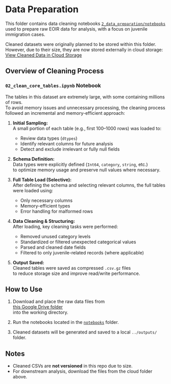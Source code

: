 # Data Preparation

This folder contains data cleaning notebooks
[`2_data_preparation/notebooks`](./notebooks)
used to prepare raw EOIR data for analysis,
with a focus on juvenile immigration cases.

Cleaned datasets were originally planned to be stored within this folder.
However, due to their size, they are now stored externally in cloud storage:  
[View Cleaned Data in Cloud Storage](<link-to-folder>)

## Overview of Cleaning Process

### `02_clean_core_tables.ipynb` Notebook

The tables in this dataset are extremely large,
with some containing millions of rows.  
To avoid memory issues and unnecessary processing,
the cleaning process followed an incremental and memory-efficient approach:

1. **Initial Sampling:**  
   A small portion of each table (e.g., first 100–1000 rows) was loaded to:
   - Review data types (`dtypes`)
   - Identify relevant columns for future analysis
   - Detect and exclude irrelevant or fully null fields  

2. **Schema Definition:**  
   Data types were explicitly defined (`Int64`, `category`, `string`, etc.)  
   to optimize memory usage and preserve null values where necessary.

3. **Full Table Load (Selective):**  
   After defining the schema and selecting relevant columns,
   the full tables were loaded using:
   - Only necessary columns  
   - Memory-efficient types  
   - Error handling for malformed rows  

4. **Data Cleaning & Structuring:**  
   After loading, key cleaning tasks were performed:
   - Removed unused category levels  
   - Standardized or filtered unexpected categorical values  
   - Parsed and cleaned date fields  
   - Filtered to only juvenile-related records (where applicable)

5. **Output Saved:**  
   Cleaned tables were saved as compressed `.csv.gz` files  
   to reduce storage size and improve read/write performance.

## How to Use

1. Download and place the raw data files from  
   [this Google Drive folder](https://drive.google.com/drive/folders/1T82lpd3Pwzkhq1nCNJah0FfwkSnphdRz?usp=share_link)  
   into the working directory.

2. Run the notebooks located in the [`notebooks`](./notebooks) folder.

3. Cleaned datasets will be generated and saved to a local `../outputs/` folder.

## Notes

- Cleaned CSVs are **not versioned** in this repo due to size.
- For downstream analysis, download the files from the cloud folder above.

